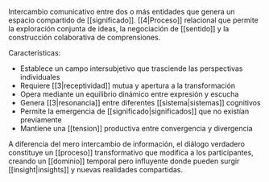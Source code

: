 Intercambio comunicativo entre dos o más entidades que genera un espacio compartido de [[significado]]. [[4|Proceso]] relacional que permite la exploración conjunta de ideas, la negociación de [[sentido]] y la construcción colaborativa de comprensiones.

Características:
- Establece un campo intersubjetivo que trasciende las perspectivas individuales
- Requiere [[3|receptividad]] mutua y apertura a la transformación
- Opera mediante un equilibrio dinámico entre expresión y escucha
- Genera [[3|resonancia]] entre diferentes [[sistema|sistemas]] cognitivos
- Permite la emergencia de [[significado|significados]] que no existían previamente
- Mantiene una [[tension]] productiva entre convergencia y divergencia

A diferencia del mero intercambio de información, el diálogo verdadero constituye un [[proceso]] transformativo que modifica a los participantes, creando un [[dominio]] temporal pero influyente donde pueden surgir [[insight|insights]] y nuevas realidades compartidas.

